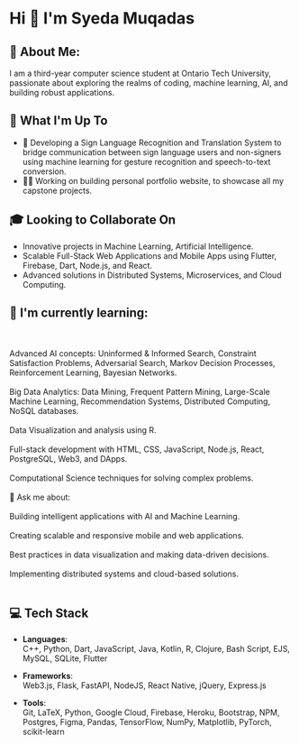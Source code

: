 # Hi 👋 I'm Syeda Muqadas

## 💫 About Me:
I am a third-year computer science student at Ontario Tech University, passionate about exploring the realms of coding, machine learning, AI, and building robust applications.

## 🚀 What I'm Up To
- 🤖 Developing a Sign Language Recognition and Translation System to bridge communication between sign language users and non-signers using machine learning for gesture recognition and speech-to-text conversion.
- 👷‍♀️ Working on building personal portfolio website, to showcase all my capstone projects. 

## 🎓 Looking to Collaborate On
- Innovative projects in Machine Learning, Artificial Intelligence.
- Scalable Full-Stack Web Applications and Mobile Apps using Flutter, Firebase, Dart, Node.js, and React.
- Advanced solutions in Distributed Systems, Microservices, and Cloud Computing.

## 🌱 I'm currently learning: 
<br><br>Advanced AI concepts: Uninformed & Informed Search, Constraint Satisfaction Problems, Adversarial Search, Markov Decision Processes, Reinforcement Learning, Bayesian Networks.<br><br>Big Data Analytics: Data Mining, Frequent Pattern Mining, Large-Scale Machine Learning, Recommendation Systems, Distributed Computing, NoSQL databases.<br><br>Data Visualization and analysis using R.<br><br>Full-stack development with HTML, CSS, JavaScript, Node.js, React, PostgreSQL, Web3, and DApps.<br><br>Computational Science techniques for solving complex problems.<br><br>💬 Ask me about:<br><br>Building intelligent applications with AI and Machine Learning.<br><br>Creating scalable and responsive mobile and web applications.<br><br>Best practices in data visualization and making data-driven decisions.<br><br>Implementing distributed systems and cloud-based solutions.<br><br>

## 💻 Tech Stack

- **Languages**:  
  C++, Python, Dart, JavaScript, Java, Kotlin, R, Clojure, Bash Script, EJS, MySQL, SQLite, Flutter  

- **Frameworks**:  
  Web3.js, Flask, FastAPI, NodeJS, React Native, jQuery, Express.js  

- **Tools**:  
  Git, LaTeX, Python, Google Cloud, Firebase, Heroku, Bootstrap, NPM, Postgres, Figma, Pandas, TensorFlow, NumPy, Matplotlib, PyTorch, scikit-learn  
